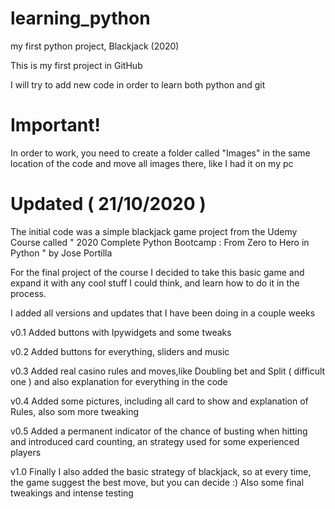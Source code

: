 # learning_python
my first python project, Blackjack (2020)

This is my first project in GitHub

I will try to add new code in order to learn both python and git

# Important!

In order to work, you need to create a folder called "Images" in the same location of the code and move all images there, like I had it on my pc


# Updated ( 21/10/2020 )

The initial code was a simple blackjack game project from the Udemy Course called " 2020 Complete Python Bootcamp : From Zero to Hero in Python " by Jose Portilla

For the final project of the course I decided to take this basic game and expand it with any cool stuff I could think, and learn how to do it in the process.

I added all versions and updates that I have been doing in a couple weeks

v0.1 Added buttons with Ipywidgets and some tweaks

v0.2 Added buttons for everything, sliders and music

v0.3 Added real casino rules and moves,like Doubling bet and Split ( difficult one ) and also explanation for everything in the code

v0.4 Added some pictures, including all card to show and explanation of Rules, also som more tweaking

v0.5 Added a permanent indicator of the chance of busting when hitting and introduced card counting, an strategy used for some experienced players

v1.0 Finally I also added the basic strategy of blackjack, so at every time, the game suggest the best move, but you can decide :)
      Also some final tweakings and intense testing
      
      
#
     


